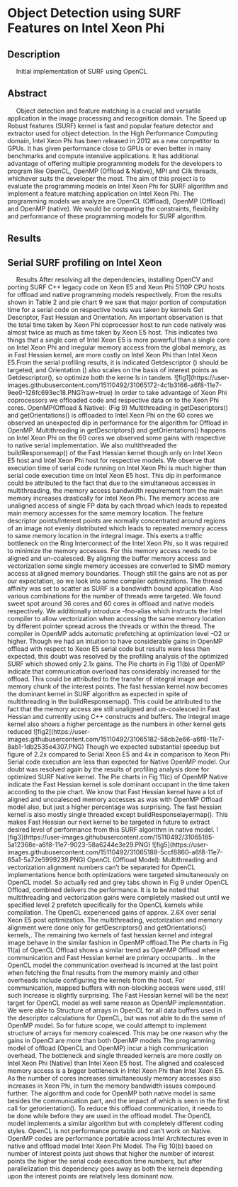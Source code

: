 
<BODY>

<DIV id="id_1">
<H1> Object Detection using SURF Features on Intel Xeon Phi </H1>
</DIV>
<DIV id="id_2_1">
<P class="p9 ft6"><H2> Description </H2></P>
<P class="p10 ft6">&nbsp;&nbsp;&nbsp;&nbsp;&nbsp;Initial implementation of SURF using OpenCL
</P>
</DIV>
<DIV id="id_2_2">
<P class="p9 ft6"><H2> Abstract </H2></P>
<P class="p12 ft6">&nbsp;&nbsp;&nbsp;&nbsp;&nbsp;Object detection and feature matching is a crucial and versatile application in the image processing and recognition domain. The Speed up Robust features (SURF) kernel is fast and popular feature detector and extractor used for object detection. In the High Performance Computing domain, Intel Xeon Phi has been released in 2012 as a new competitor to GPUs. It has given performance close to GPUs or even better in many benchmarks and compute intensive applications. It has additional advantage of offering multiple programming models for the developers to program like OpenCL, OpenMP (Offload &amp; Native), MPI and Cilk threads, whichever suits the developer the most. The aim of this project is to evaluate the programming models on Intel Xeon Phi for SURF algorithm and implement a feature matching application on Intel Xeon Phi. The programming models we analyze are OpenCL (Offload), OpenMP (Offload) and OpenMP (native). We would be comparing the constraints, flexibility and performance of these programming models for SURF algorithm.
</P>
<P class="p9 ft6"><H2> Results </H2></P>
<P class="p12 ft6"><H2> Serial SURF profiling on Intel Xeon </H2></P>
<P class="p12 ft6">&nbsp;&nbsp;&nbsp;&nbsp;&nbsp;Results
After resolving all the dependencies, installing OpenCV and porting SURF C++ legacy code on Xeon E5 and Xeon Phi 5110P
CPU hosts for offload and native programming models respectively. From the results shown in Table 2 and pie chart 9 we saw that
major portion of computation time for a serial code on respective hosts was taken by kernels Get Descriptor, Fast Hessian and
Orientation. An important observation is that the total time taken by Xeon Phi coprocessor host to run code natively was almost
twice as much as time taken by Xeon E5 host. This indicates two things that a single core of Intel Xeon E5 is more powerful than a
single core on Intel Xeon Phi and irregular memory access from the global memory, as in Fast Hessian kernel, are more costly on
Intel Xeon Phi than Intel Xeon E5.From the serial profiling results, it is indicated Getdescriptor () should be targeted, and
Orientation () also scales on the basis of interest points as Getdescriptor(), so optimize both the kerne ls in tandem.
![fig1](https://user-images.githubusercontent.com/15110492/31065172-4c1b3166-a6f8-11e7-9ee0-126fc693ec18.PNG?raw=true)
In order to take advantage of Xeon Phi coprocessors we offloaded code and respective data on to the Xeon Phi cores.
OpenMP(Offload & Native): (Fig 9) Multithreading in getDescriptors() and getOrientations() is offloaded to Intel Xeon Phi on the
60 cores we observed an unexpected dip in performance for the algorithm for Offload in OpenMP. Multithreading in
getDescriptors() and getOrientations() happens on Intel Xeon Phi on the 60 cores we observed some gains with respective to native
serial implementation. We also multithreaded the buildResponsemap() of the Fast Hessian kernel though only on Intel Xeon E5 host
and Intel Xeon Phi host for respective models. We observe that execution time of serial code running on Intel Xeon Phi is much
higher than serial code execution time on Intel Xeon E5 host. This dip in performance could be attributed to the fact that due to the
simultaneous accesses in multithreading, the memory access bandwidth requirement from the main memory increases drastically for
Intel Xeon Phi. The memory access are unaligned access of single FP data by each thread which leads to repeated main memory
accesses for the same memory location. The feature descriptor points/Interest points are normally concentrated around regions of an
image not evenly distributed which leads to repeated memory access to same memory location in the integral image. This exerts a
traffic bottleneck on the Ring Interconnect of the Intel Xeon Phi, so it was required to minimize the memory accesses. For this
memory access needs to be aligned and un-coalesced. By aligning the buffer memory access and vectorization some single memory
accesses are converted to SIMD memory access at aligned memory boundaries. Though still the gains are not as per our expectation,
so we look into some compiler optimizations. The thread affinity was set to scatter as SURF is a bandwidth bound application. Also
various combinations for the number of threads were targeted. We found sweet spot around 36 cores and 60 cores in offload and
native models respectively. We additionally introduce -fno-alias which instructs the Intel compiler to allow vectorization when
accessing the same memory location by different pointer spread across the threads or within the thread. The compiler in OpenMP
adds automatic prefetching at optimization level -O2 or higher.
Though we had an intuition to have considerable gains in OpenMP offload with respect to Xeon E5 serial code but results were
less than expected, this doubt was resolved by the profiling analysis of the optimized SURF which showed only 2.1x gains. The Pie
charts in Fig 11(b) of OpenMP indicate that communication overload has considerably increased for the offload. This could be
attributed to the transfer of integral image and memory chunk of the interest points. The fast hessian kernel now becomes the
dominant kernel in SURF algorithm as expected in spite of multithreading in the buildResponsemap(). This could be attributed to 
the fact that the memory access are still unaligned and un-coalesced in Fast Hessian and currently using C++ constructs and buffers.
The integral image kernel also shows a higher percentage as the numbers in other kernel gets reduced
![fig2](https://user-images.githubusercontent.com/15110492/31065182-58cb2e66-a6f8-11e7-8ab1-1db2535e4307.PNG)
Though we expected substantial speedup but figure of 2.2x compared to Serial Xeon E5 and 4x in comparison to Xeon Phi
Serial code execution are less than expected for Native OpenMP model. Our doubt was resolved again by the results of profiling
analysis done for optimized SURF Native kernel. The Pie charts in Fig 11(c) of OpenMP Native indicate the Fast Hessian kernel is
sole dominant occupant in the time taken according to the pie chart. We know that Fast Hessian kernel have a lot of aligned and uncoalesced
memory accesses as was with OpenMP Offload model also, but just a higher percentage was surprising. The fast hessian
kernel is also mostly single threaded except buildResponselayermap(). This makes Fast Hessian our next kernel to be targeted in
future to extract desired level of performance from this SURF algorithm in native model.
![fig3](https://user-images.githubusercontent.com/15110492/31065185-5a12368e-a6f8-11e7-9023-58a6244e3e29.PNG)
![fig5](https://user-images.githubusercontent.com/15110492/31065188-5ccf6860-a6f8-11e7-85a1-5a72e5999239.PNG)
OpenCL (Offload Model): Multithreading and vectorization alignment numbers can’t be separated for OpenCL implementations hence both optimizations were targeted simultaneously on OpenCL model. So actually red and grey tabs shown in 
Fig 9 under OpenCL Offload, combined delivers the performance. It is to be noted that multithreading and vectorization gains were
completely masked out until we specified level 2 prefetch specifically for the OpenCL kernels while compilation. The OpenCL
experienced gains of approx. 2.6X over serial Xeon E5 post optimization. The multithreading, vectorization and memory alignment
were done only for getDescriptors() and getOrientations() kernels,. The remaining two kernels of fast hessian kernel and integral
image behave in the similar fashion in OpenMP offload.The Pie charts in Fig 11(a) of OpenCL Offload shows a similar trend as
OpenMP Offload where communication and Fast Hessian kernel are primary occupants. . In the OpenCL model the communication
overhead is incurred at the last point when fetching the final results from the memory mainly and other overheads include
configuring the kernels from the host. For communication, mapped buffers with non-blocking access were used, still such increase
is slightly surprising. The Fast Hessian kernel will be the next target for OpenCL model as well same reason as OpenMP
implementation. We were able to Structure of arrays in OpenCL for all data buffers used in the descriptor calculations for OpenCL, 
but was not able to do the same of OpenMP model. So for future scope, we could attempt to implement structure of arrays for
memory coalesced. This may be one reason why the gains in OpenCl are more than both OpenMP models
The programming model of offload (OpenCL and OpenMP) incur a high communication overhead. The bottleneck and single
threaded kernels are more costly on Intel Xeon Phi (Native) than Intel Xeon E5 host. The aligned and coalesced memory access is a
bigger bottleneck in Intel Xeon Phi than Intel Xeon E5. As the number of cores increases simultaneously memory accesses also
increases in Xeon Phi, in turn the memory bandwidth issues compound further. The algorithm and code for OpenMP both native
model is same besides the communication part, and the impact of which is seen in the first call for getorientation(). To reduce this
offload communication, it needs to be done while before they are used in the offload model. The OpenCL model implements a
similar algorithm but with completely different coding styles. OpenCL is not performance portable and can’t work on Native.
OpenMP codes are performance portable across Intel Architectures even in native and offload model Intel Xeon Phi Model.
The Fig 10(b) based on number of Interest points just shows that higher the number of interest points the higher the serial code
execution time numbers, but after parallelization this dependency goes away as both the kernels depending upon the interest points
are relatively less dominant now.
</P>

</BODY>
</HTML>
